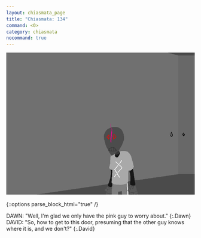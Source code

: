 ```yaml
---
layout: chiasmata_page
title: "Chiasmata: 134"
command: <Θ>
category: chiasmata
nocommand: true
---
```


![134](/chiasmata/images/narrative/133.png)

{::options parse_block_html="true" /}
<div class="dialogue">
DAWN: "Well, I'm glad we only have the pink guy to worry about." 
{:.Dawn}
DAVID: "So, how to get to this door, presuming that the other guy knows where it is, and we don't?" 
{:.David}
</div>